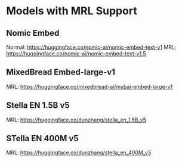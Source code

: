 # Models with MRL Support

## Nomic Embed
Normal: https://huggingface.co/nomic-ai/nomic-embed-text-v1
MRL: https://huggingface.co/nomic-ai/nomic-embed-text-v1.5

## MixedBread Embed-large-v1
MRL: https://huggingface.co/mixedbread-ai/mxbai-embed-large-v1

## Stella EN 1.5B v5
MRL: https://huggingface.co/dunzhang/stella_en_1.5B_v5

## STella EN 400M v5
MRL: https://huggingface.co/dunzhang/stella_en_400M_v5